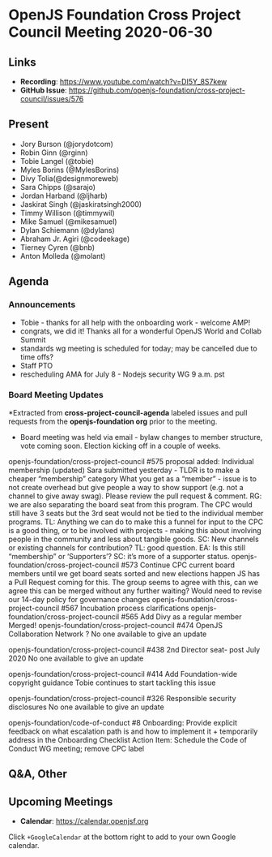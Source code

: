 # OpenJS Foundation Cross Project Council Meeting 2020-06-30

## Links

* **Recording**: https://www.youtube.com/watch?v=DI5Y_8S7kew
* **GitHub Issue**: https://github.com/openjs-foundation/cross-project-council/issues/576

## Present

* Jory Burson (@jorydotcom)
* Robin Ginn (@rginn)
* Tobie Langel (@tobie)
* Myles Borins (@MylesBorins)
* Divy Tolia(@designmoreweb)
* Sara Chipps (@sarajo)
* Jordan Harband (@ljharb)
* Jaskirat Singh (@jaskiratsingh2000)
* Timmy Willison (@timmywil)
* Mike Samuel (@mikesamuel)
* Dylan Schiemann (@dylans)
* Abraham Jr. Agiri (@codeekage)
* Tierney Cyren (@bnb)
* Anton Molleda (@molant)

## Agenda

### Announcements

* Tobie - thanks for all help with the onboarding work - welcome AMP!
* congrats, we did it! Thanks all for a wonderful OpenJS World and Collab Summit
* standards wg meeting is scheduled for today; may be cancelled due to time offs?
* Staff PTO
* rescheduling AMA for July 8 - Nodejs security WG 9 a.m. pst 


### Board Meeting Updates
 
*Extracted from **cross-project-council-agenda** labeled issues and pull requests from the **openjs-foundation org** prior to the meeting.

* Board meeting was held via email - bylaw changes to member structure, vote coming soon. Election kicking off in a couple of weeks.
 
openjs-foundation/cross-project-council #575
proposal added: Individual membership (updated)
Sara submitted yesterday - TLDR is to make a cheaper “membership” category 
What you get as a “member” - issue is to not create overhead but give people a way to show support (e.g. not a channel to give away swag). 
Please review the pull request & comment.
RG: we are also separating the board seat from this program. The CPC would still have 3 seats but the 3rd seat would not be tied to the individual member programs.
TL: Anything we can do to make this a funnel for input to the CPC is a good thing, or to be involved with projects - making this about involving people in the community and less about tangible goods.
SC: New channels or existing channels for contribution?
TL: good question.
EA: Is this still “membership” or ‘Supporters’?
SC: it’s more of a supporter status.
openjs-foundation/cross-project-council #573
Continue CPC current board members until we get board seats sorted and new elections happen
JS has a Pull Request coming for this. 
The group seems to agree with this, can we agree this can be merged without any further waiting?
Would need to revise our 14-day policy for governance changes
openjs-foundation/cross-project-council #567
Incubation process clarifications
openjs-foundation/cross-project-council #565
Add Divy as a regular member
Merged!
openjs-foundation/cross-project-council #474
OpenJS Collaboration Network ?
No one available to give an update
 
openjs-foundation/cross-project-council #438
2nd Director seat- post July 2020
No one available to give an update
 
openjs-foundation/cross-project-council #414
Add Foundation-wide copyright guidance
Tobie continues to start tackling this issue
 
openjs-foundation/cross-project-council #326
Responsible security disclosures
No one available to give an update

openjs-foundation/code-of-conduct #8
Onboarding: Provide explicit feedback on what escalation path is and how to implement it + temporarily address in the Onboarding Checklist
Action Item: Schedule the Code of Conduct WG meeting; remove CPC label
 


## Q&A, Other

## Upcoming Meetings

* **Calendar**: https://calendar.openjsf.org

Click `+GoogleCalendar` at the bottom right to add to your own Google calendar.


